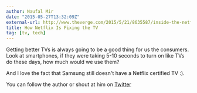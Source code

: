 ```yaml
---
author: Naufal Mir
date: "2015-05-27T13:32:09Z"
external-url: http://www.theverge.com/2015/5/21/8635587/inside-the-netflix-tv-testing-labs
title: How Netflix Is Fixing the TV
tag: [tv, tech]
---
```


Getting better TVs is always going to be a good thing for us the consumers. Look at smartphones, if they were taking 5-10 seconds to turn on like TVs do these days, how much would we use them?

And I love the fact that Samsung still doesn't have a Netflix certified TV :).

You can follow the author or shout at him on [Twitter](https://twitter.com/abijango)
